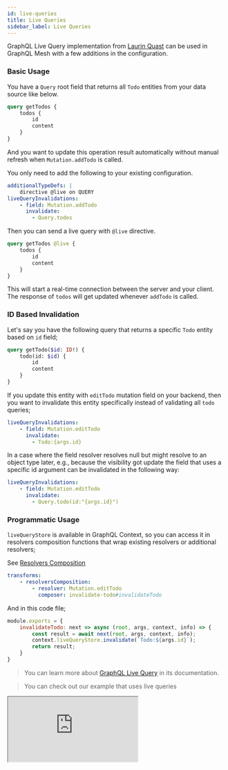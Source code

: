 ```yaml
---
id: live-queries
title: Live Queries
sidebar_label: Live Queries
---
```


GraphQL Live Query implementation from [Laurin Quast](https://github.com/n1ru4l) can be used in GraphQL Mesh with a few additions in the configuration.

### Basic Usage

You have a `Query` root field that returns all `Todo` entities from your data source like below.

```graphql
query getTodos {
    todos {
        id
        content
    }
}
```

And you want to update this operation result automatically without manual refresh when `Mutation.addTodo` is called.

You only need to add the following to your existing configuration.

```yml
additionalTypeDefs: |
    directive @live on QUERY
liveQueryInvalidations:
    - field: Mutation.addTodo
      invalidate:
        - Query.todos
```

Then you can send a live query with `@live` directive.

```graphql
query getTodos @live {
    todos {
        id
        content
    }
}
```

This will start a real-time connection between the server and your client. The response of `todos` will get updated whenever `addTodo` is called.

### ID Based Invalidation

Let's say you have the following query that returns a specific `Todo` entity based on `id` field;

```graphql
query getTodo($id: ID!) {
    todo(id: $id) {
        id
        content
    }
}
```

If you update this entity with `editTodo` mutation field on your backend, then you want to invalidate this entity specifically instead of validating all `todo` queries;

```yml
liveQueryInvalidations:
    - field: Mutation.editTodo
      invalidate:
        - Todo:{args.id}
```

In a case where the field resolver resolves null but might resolve to an object type later, e.g., because the visibility got update the field that uses a specific id argument can be invalidated in the following way:

```yml
liveQueryInvalidations:
    - field: Mutation.editTodo
      invalidate:
        - Query.todo(id:"{args.id}")
```


### Programmatic Usage

`liveQueryStore` is available in GraphQL Context, so you can access it in resolvers composition functions that wrap existing resolvers or additional resolvers;

See [Resolvers Composition](/docs/transforms/resolvers-composition)

```yml
transforms:
    - resolversComposition:
        - resolver: Mutation.editTodo
          composer: invalidate-todo#invalidateTodo
```

And in this code file;

```js
module.exports = {
    invalidateTodo: next => async (root, args, context, info) => {
        const result = await next(root, args, context, info);
        context.liveQueryStore.invalidate(`Todo:${args.id}`);
        return result;
    }
}
```

> You can learn more about [GraphQL Live Query](https://github.com/n1ru4l/graphql-live-query) in its documentation.

> You can check out our example that uses live queries

<iframe
     src="https://codesandbox.io/embed/github/Urigo/graphql-mesh/tree/master/examples/json-schema-subscriptions?fontsize=14&hidenavigation=1&theme=dark&module=%2F.meshrc.yml"
     style={{width:"100%", height:"500px", border:"0", borderRadius: "4px", overflow:"hidden"}}
     title="json-schema-subscriptions"
     allow="geolocation; microphone; camera; midi; vr; accelerometer; gyroscope; payment; ambient-light-sensor; encrypted-media; usb"
     sandbox="allow-modals allow-forms allow-popups allow-scripts allow-same-origin" />
